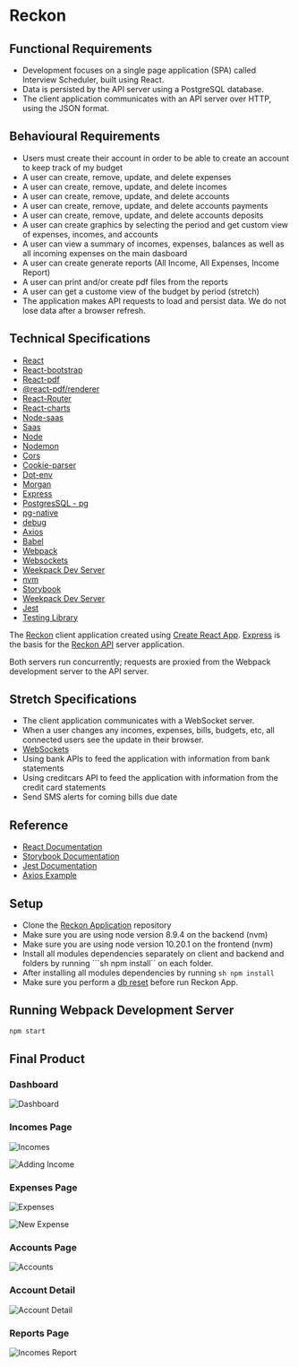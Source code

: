 # Reckon

## Functional Requirements

* Development focuses on a single page application (SPA) called Interview Scheduler, built using React.
* Data is persisted by the API server using a PostgreSQL database.
* The client application communicates with an API server over HTTP, using the JSON format.

## Behavioural Requirements

* Users must create their account in order to be able to create an account to keep track of my budget
* A user can create, remove, update, and delete expenses
* A user can create, remove, update, and delete incomes
* A user can create, remove, update, and delete accounts
* A user can create, remove, update, and delete accounts payments
* A user can create, remove, update, and delete accounts deposits
* A user can create graphics by selecting the period and get custom view of expenses, incomes, and accounts
* A user can view a summary of incomes, expenses, balances as well as all incoming expenses on the main dasboard
* A user can create generate reports (All Income, All Expenses, Income Report)
* A user can print and/or create pdf files from the reports
* A user can get a custome view of the budget by period (stretch)
* The application makes API requests to load and persist data. We do not lose data after a browser refresh.

## Technical Specifications

* [React](https://reactjs.org/)
* [React-bootstrap](https://www.npmjs.com/package/react-bootstrap)
* [React-pdf](https://www.npmjs.com/package/react-pdf)
* [@react-pdf/renderer](https://www.npmjs.com/package/@react-pdf/renderer)
* [React-Router](https://www.npmjs.com/package/react-router)
* [React-charts](https://www.npmjs.com/package/react-charts)
* [Node-saas](https://www.npmjs.com/package/node-sass)
* [Saas](https://www.npmjs.com/package/sass)
* [Node](https://nodejs.org/en/)
* [Nodemon](https://www.npmjs.com/package/nodemon)
* [Cors](https://www.npmjs.com/package/cors)
* [Cookie-parser](https://www.npmjs.com/package/cookie-parser)
* [Dot-env](https://www.npmjs.com/package/dot-env)
* [Morgan](https://www.npmjs.com/package/morgan)
* [Express](https://expressjs.com/)
* [PostgresSQL - pg](https://www.npmjs.com/package/pg)
* [pg-native](https://www.npmjs.com/package/pg-native)
* [debug](https://www.npmjs.com/package/debug)
* [Axios](https://github.com/axios/axios)
* [Babel](https://babeljs.io/)
* [Webpack](https://webpack.js.org/)
* [Websockets](https://developer.mozilla.org/en-US/docs/Web/API/WebSockets_API)
* [Weekpack Dev Server](https://github.com/webpack/webpack-dev-server)
* [nvm](https://github.com/nvm-sh/nvm)
* [Storybook](https://storybook.js.org/)
* [Weekpack Dev Server](https://github.com/webpack/webpack-dev-server)
* [Jest](https://jestjs.io/en/)
* [Testing Library](https://testing-library.com/)

The [Reckon](https://github.com/Jgabriel88/Reckon) client application created using [Create React App](https://facebook.github.io/create-react-app/). [Express](https://expressjs.com/) is the basis for the [Reckon API](https://github.com/Jgabriel88/Reckon/tree/master/backend) server application.

Both servers run concurrently; requests are proxied from the Webpack development server to the API server.

## Stretch Specifications

* The client application communicates with a WebSocket server.
* When a user changes any incomes, expenses, bills, budgets, etc, all connected users see the update in their browser.
* [WebSockets](https://developer.mozilla.org/en-US/docs/Web/API/WebSockets_API)
* Using bank APIs to feed the application with information from bank statements
* Using creditcars API to feed the application with information from the credit card statements
* Send SMS alerts for coming bills due date

## Reference

* [React Documentation](https://reactjs.org/)
* [Storybook Documentation](https://storybook.js.org/docs/basics/introduction/)
* [Jest Documentation](https://jestjs.io/docs/en/getting-started)
* [Axios Example](https://github.com/axios/axios#example)

## Setup

* Clone the [Reckon Application](https://github.com/Jgabriel88/Reckon) repository
* Make sure you are using node version 8.9.4 on the backend (nvm)
* Make sure you are using node version 10.20.1 on the frontend (nvm)
* Install all modules dependencies separately on client and backend and folders by running ```sh npm install`` on each folder.
* After installing all modules dependencies by running ```sh npm install```
* Make sure you perform a [db reset](http://localhost:3001/api/debug/reset) before run Reckon App.
## Running Webpack Development Server

```sh
npm start
```
## Final Product

### Dashboard
![Dashboard](https://github.com/Jgabriel88/Reckon/blob/master/docs/screenshots/dashboard.png)

### Incomes Page
![Incomes](https://github.com/Jgabriel88/Reckon/blob/master/docs/screenshots/incomes.png)

![Adding Income](https://github.com/Jgabriel88/Reckon/blob/master/docs/screenshots/new-income.png)

### Expenses Page
![Expenses](https://github.com/Jgabriel88/Reckon/blob/master/docs/screenshots/expenses.png)

![New Expense](https://github.com/Jgabriel88/Reckon/blob/master/docs/screenshots/new-expense.png)

### Accounts Page
![Accounts](https://github.com/Jgabriel88/Reckon/blob/master/docs/screenshots/accounts.png)

### Account Detail
![Account Detail](https://github.com/Jgabriel88/Reckon/blob/master/docs/screenshots/accounts1.png)

### Reports Page
![Incomes Report](https://github.com/Jgabriel88/Reckon/blob/master/docs/screenshots/income-report.png)
